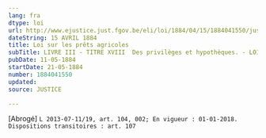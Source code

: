 ```yaml
---
lang: fra
dtype: loi
url: http://www.ejustice.just.fgov.be/eli/loi/1884/04/15/1884041550/justel
dateString: 15 AVRIL 1884
title: Loi sur les prêts agricoles
subTitle: LIVRE III - TITRE XVIII  Des privilèges et hypothèques. - LOI HYPOTHECAIRE
pubDate: 11-05-1884
startDate: 21-05-1884
number: 1884041550
updated: 
source: JUSTICE

---
```

[Abrogé] `L 2013-07-11/19, art. 104, 002; En vigueur : 01-01-2018. Dispositions transitoires : art. 107`   

